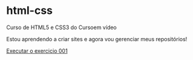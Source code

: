 # html-css
 Curso de HTML5 e CSS3 do Cursoem vídeo

 Estou aprendendo a criar sites e agora vou gerenciar meus repositórios!

<a href="https://maiaraf.github.io/html-css/exercicios/ex001/" target="_blank">Executar o exercicio 001</a>